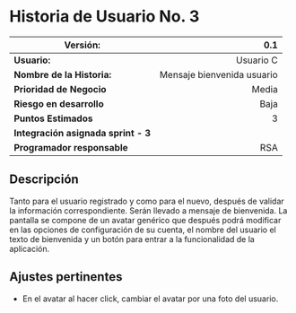 # Historia de Usuario No. 3
|**Versión:** |0.1|
|----|-------------:|
|**Usuario:**|Usuario C|
|**Nombre de la Historia:**|Mensaje bienvenida usuario|
|**Prioridad de Negocio**|Media|
|**Riesgo en desarrollo**|Baja|
|**Puntos Estimados**|3|
|**Integración asignada sprint - 3**||
|**Programador responsable**|RSA|

## Descripción
Tanto para el usuario registrado y como para el nuevo, después de validar la información correspondiente. Serán llevado a mensaje de bienvenida. La pantalla se compone de un avatar genérico que después podrá modificar en las opciones de configuración de su cuenta, el nombre del usuario el texto de bienvenida y un botón para entrar a la funcionalidad de la aplicación.

## Ajustes pertinentes
* En el avatar al hacer click, cambiar el avatar por una foto del usuario.
